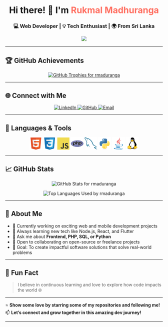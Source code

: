 <h1 align="center">Hi there! 👋 I'm <span style="color:#FF6F61;">Rukmal Madhuranga</span></h1>
<h3 align="center">💻 Web Developer | 💡 Tech Enthusiast | 🌍 From Sri Lanka</h3>

<p align="center">
  <a href="https://github.com/rmaduranga">
    <img src="https://readme-typing-svg.herokuapp.com?font=Fira+Code&duration=4000&pause=1000&color=00FFDD&center=true&vCenter=true&width=435&lines=Passionate+Web+Developer;Problem+Solver+%7C+Tech+Explorer;Open+Source+Lover+%F0%9F%92%BB;Let's+Build+Something+Amazing!">
  </a>
</p>

---

## 🏆 GitHub Achievements

<p align="center">
  <a href="https://github.com/ryo-ma/github-profile-trophy">
    <img src="https://github-profile-trophy.vercel.app/?username=rmaduranga&theme=algolia&column=7&margin-w=10" alt="GitHub Trophies for rmaduranga" />
  </a>
</p>

---

## 🌐 Connect with Me

<p align="center">
  <a href="https://linkedin.com/in/rukmal-madhuranga" target="_blank">
    <img src="https://img.icons8.com/color/48/000000/linkedin.png" alt="LinkedIn"/>
  </a>
  <a href="https://github.com/rmaduranga" target="_blank">
    <img src="https://img.icons8.com/ios-glyphs/48/000000/github.png" alt="GitHub"/>
  </a>
  <a href="mailto:rukmal@example.com" target="_blank">
    <img src="https://img.icons8.com/color/48/000000/gmail.png" alt="Email"/>
  </a>
</p>

---

## 🔧 Languages & Tools

<p align="center">
  <img src="https://raw.githubusercontent.com/devicons/devicon/master/icons/html5/html5-original.svg" alt="HTML5" width="40" height="40"/>
  <img src="https://raw.githubusercontent.com/devicons/devicon/master/icons/css3/css3-original.svg" alt="CSS3" width="40" height="40"/>
  <img src="https://raw.githubusercontent.com/devicons/devicon/master/icons/javascript/javascript-original.svg" alt="JavaScript" width="40" height="40"/>
  <img src="https://raw.githubusercontent.com/devicons/devicon/master/icons/php/php-original.svg" alt="PHP" width="40" height="40"/>
  <img src="https://raw.githubusercontent.com/devicons/devicon/master/icons/mysql/mysql-original.svg" alt="MySQL" width="40" height="40"/>
  <img src="https://raw.githubusercontent.com/devicons/devicon/master/icons/python/python-original.svg" alt="Python" width="40" height="40"/>
  <img src="https://raw.githubusercontent.com/devicons/devicon/master/icons/java/java-original.svg" alt="Java" width="40" height="40"/>
  <img src="https://raw.githubusercontent.com/devicons/devicon/master/icons/linux/linux-original.svg" alt="Linux" width="40" height="40"/>
</p>

---

## 📈 GitHub Stats

<p align="center">
  <img src="https://github-readme-stats.vercel.app/api?username=rmaduranga&show_icons=true&theme=tokyonight&count_private=true" alt="GitHub Stats for rmaduranga" />
</p>
<p align="center">
  <img src="https://github-readme-stats.vercel.app/api/top-langs/?username=rmaduranga&layout=compact&theme=tokyonight&langs_count=10" alt="Top Languages Used by rmaduranga" />
</p>

---

## 🚀 About Me

- 🔭 Currently working on exciting web and mobile development projects
- 🌱 Always learning new tech like Node.js, React, and Flutter
- 💬 Ask me about **Frontend, PHP, SQL, or Python**
- 🤝 Open to collaborating on open-source or freelance projects
- 🎯 Goal: To create impactful software solutions that solve real-world problems

---

## 🧠 Fun Fact

> I believe in continuous learning and love to explore how code impacts the world 🌐

---

⭐️ **Show some love by starring some of my repositories and following me!**  
📫 **Let’s connect and grow together in this amazing dev journey!**

---
